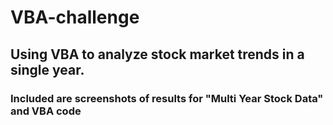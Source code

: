 # VBA-challenge
## Using VBA to analyze stock market trends in a single year.
### Included are screenshots of results for "Multi Year Stock Data" and VBA code
